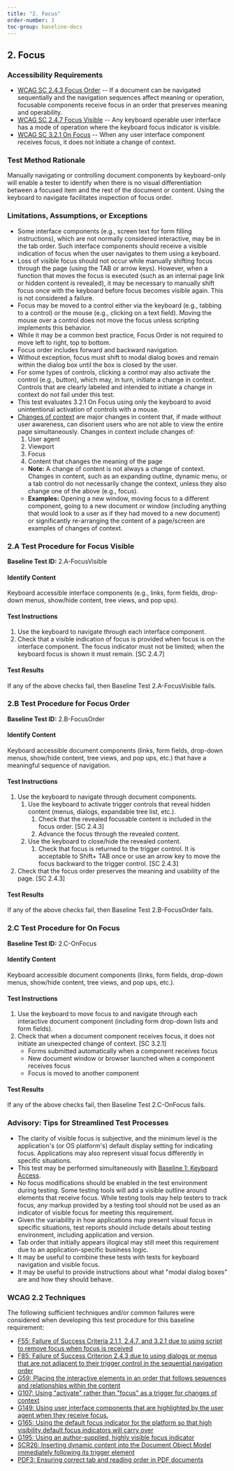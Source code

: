 ```yaml
---
title: "2. Focus"
order-number: 3
toc-group: baseline-docs
---
```


## 2. Focus

### Accessibility Requirements

-   [WCAG SC 2.4.3 Focus Order](https://www.w3.org/WAI/WCAG22/Understanding/focus-order) -- If a document can be navigated sequentially and the navigation sequences affect meaning or operation, focusable components receive focus in an order that preserves meaning and operability.
-   [WCAG SC 2.4.7 Focus Visible](https://www.w3.org/WAI/WCAG22/Understanding/focus-visible) -- Any keyboard operable user interface has a mode of operation where the keyboard focus indicator is visible.
-   [WCAG SC 3.2.1 On Focus](https://www.w3.org/WAI/WCAG22/Understanding/on-focus) -- When any user interface component receives focus, it does not initiate a change of context.

### Test Method Rationale

Manually navigating or controlling document components by keyboard-only will enable a tester to identify when there is no visual differentiation between a focused item and the rest of the document or content. Using the keyboard to navigate facilitates inspection of focus order.

### Limitations, Assumptions, or Exceptions

-   Some interface components (e.g., screen text for form filling instructions), which are not normally considered interactive, may be in the tab order. Such interface components should receive a visible indication of focus when the user navigates to them using a keyboard.
-   Loss of visible focus should not occur while manually shifting focus through the page (using the TAB or arrow keys). However, when a function that moves the focus is executed (such as an internal page link or hidden content is revealed), it may be necessary to manually shift focus once with the keyboard before focus becomes visible again. This is not considered a failure.
-   Focus may be moved to a control either via the keyboard (e.g., tabbing to a control) or the mouse (e.g., clicking on a text field). Moving the mouse over a control does not move the focus unless scripting implements this behavior.
-   While it may be a common best practice, Focus Order is not required to move left to right, top to bottom.
-   Focus order includes forward and backward navigation.
-   Without exception, focus must shift to modal dialog boxes and remain within the dialog box until the box is closed by the user.
-   For some types of controls, clicking a control may also activate the control (e.g., button), which may, in turn, initiate a change in context. Controls that are clearly labeled and intended to initiate a change in context do not fail under this test.
-   This test evaluates 3.2.1 On Focus using only the keyboard to avoid unintentional activation of controls with a mouse.
-   [Changes of context](https://www.w3.org/TR/WCAG22/#dfn-change-of-context) are major changes in content that, if made without user awareness, can disorient users who are not able to view the entire page simultaneously. Changes in context include changes of:
    1.  User agent
    2.  Viewport
    3.  Focus
    4.  Content that changes the meaning of the page
    -   **Note:** A change of content is not always a change of context. Changes in content, such as an expanding outline, dynamic menu, or a tab control do not necessarily change the context, unless they also change one of the above (e.g., focus).
    -   **Examples:** Opening a new window, moving focus to a different component, going to a new document or window (including anything that would look to a user as if they had moved to a new document) or significantly re-arranging the content of a page/screen are examples of changes of context.

### 2.A Test Procedure for Focus Visible

**Baseline Test ID:** 2.A-FocusVisible

#### Identify Content

<p id="d2aIC">Keyboard accessible interface components (e.g., links, form fields, drop-down menus, show/hide content, tree views, and pop ups).</p>

#### Test Instructions

<ol id="d2aTI">
    <li id="d2aTI-1">Use the keyboard to navigate through each interface component.</li>
    <li id="d2aTI-2">Check that a visible indication of focus is provided when focus is on the interface component. The focus indicator must not be limited; when the keyboard focus is shown it must remain. [SC 2.4.7]</li>
</ol>

#### Test Results

<p id="d2aTR">If any of the above checks fail, then Baseline Test 2.A-FocusVisible fails.</p>

### 2.B Test Procedure for Focus Order

**Baseline Test ID:** 2.B-FocusOrder

#### Identify Content

<p id="d2bIC">Keyboard accessible document components (links, form fields, drop-down menus, show/hide content, tree views, and pop ups, etc.) that have a meaningful sequence of navigation.</p>

#### Test Instructions

<ol id="d2bTI">
    <li id="d2bTI-1">Use the keyboard to navigate through document components.
        <ol>
            <li id="d2bTI-1a">Use the keyboard to activate trigger controls that reveal hidden content (menus, dialogs, expandable tree list, etc.).
                <ol>
                    <li id="d2bTI-1a-i">Check that the revealed focusable content is included in the focus order. [SC 2.4.3]</li>
                    <li id="d2bTI-1a-ii">Advance the focus through the revealed content.</li>
                </ol>
            </li>
            <li id="d2bTI-1b">Use the keyboard to close/hide the revealed content.
                <ol>
                    <li id="d2bTI-1b-i">Check that focus is returned to the trigger control. It is acceptable to Shift+ TAB once or use an arrow key to move the focus backward to the trigger control. [SC 2.4.3]</li>
                </ol>
            </li>
        </ol>
    </li>
    <li id="d2bTI-2">Check that the focus order preserves the meaning and usability of the page. [SC 2.4.3]</li>
</ol>



#### Test Results

<p id="d2bTR">If any of the above checks fail, then Baseline Test 2.B-FocusOrder fails.</p>

### 2.C Test Procedure for On Focus

**Baseline Test ID:** 2.C-OnFocus

#### Identify Content

<p id="d2cIC">Keyboard accessible document components (links, form fields, drop-down menus, show/hide content, tree views, and pop ups, etc.).</p>

#### Test Instructions

<ol id="d2cTI">
    <li id="d2cTI-1">Use the keyboard to move focus to and navigate through each interactive document component (including form drop-down lists and form fields).</li>
    <li id="d2cTI-2">Check that when a document component receives focus, it does not initiate an unexpected change of context. [SC 3.2.1]
        <ul>
            <li>Forms submitted automatically when a component receives focus</li>
            <li>New document window or browser launched when a component receives focus</li>
            <li>Focus is moved to another component</li>
        </ul>
    </li>
</ol>

#### Test Results

<p id="d2cTR">If any of the above checks fail, then Baseline Test 2.C-OnFocus fails.</p>

### Advisory: Tips for Streamlined Test Processes

-   The clarity of visible focus is subjective, and the minimum level is the application's (or OS platform's) default display setting for indicating focus. Applications may also represent visual focus differently in specific situations.
-   This test may be performed simultaneously with [Baseline 1: Keyboard Access](https://ictbaseline.access-board.gov/document-baselines/01KeyboardDocs).
-   No focus modifications should be enabled in the test environment during testing. Some testing tools will add a visible outline around elements that receive focus. While testing tools may help testers to track focus, any markup provided by a testing tool should not be used as an indicator of visible focus for meeting this requirement.
-   Given the variability in how applications may present visual focus in specific situations, test reports should include details about testing environment, including application and version.
-   Tab order that initially appears illogical may still meet this requirement due to an application-specific business logic.
-   It may be useful to combine these tests with tests for keyboard navigation and visible focus.
-   It may be useful to provide instructions about what "modal dialog boxes" are and how they should behave.

### WCAG 2.2 Techniques

The following sufficient techniques and/or common failures were considered when developing this test procedure for this baseline requirement:

-   [F55: Failure of Success Criteria 2.1.1, 2.4.7, and 3.2.1 due to using script to remove focus when focus is received](https://www.w3.org/WAI/WCAG22/Techniques/failures/F55)
-   [F85: Failure of Success Criterion 2.4.3 due to using dialogs or menus that are not adjacent to their trigger control in the sequential navigation order](https://www.w3.org/WAI/WCAG22/Techniques/failures/F85)
-   [G59: Placing the interactive elements in an order that follows sequences and relationships within the content](https://www.w3.org/WAI/WCAG22/Techniques/general/G59)
-   [G107: Using "activate" rather than "focus" as a trigger for changes of context](https://www.w3.org/WAI/WCAG22/Techniques/general/G107)
-   [G149: Using user interface components that are highlighted by the user agent when they receive focus.](https://www.w3.org/WAI/WCAG22/Techniques/general/G149)
-   [G165: Using the default focus indicator for the platform so that high visibility default focus indicators will carry over](https://www.w3.org/WAI/WCAG22/Techniques/general/G165)
-   [G195: Using an author-supplied, highly visible focus indicator](https://www.w3.org/WAI/WCAG22/Techniques/general/G195)
-   [SCR26: Inserting dynamic content into the Document Object Model immediately following its trigger element](https://www.w3.org/WAI/WCAG22/Techniques/client-side-script/SCR26)
-   [PDF3: Ensuring correct tab and reading order in PDF documents](https://www.w3.org/WAI/WCAG22/Techniques/pdf/PDF3)

